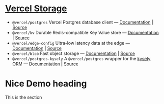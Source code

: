 # [Vercel Storage](https://vercel.com/docs/storage)

- `@vercel/postgres` Vercel Postgres database client — [Documentation](https://vercel.com/docs/storage/vercel-postgres) | [Source](./packages/postgres)
- `@vercel/kv` Durable Redis-compatible Key Value store — [Documentation](https://vercel.com/docs/storage/vercel-kv) | [Source](./packages/kv)
- `@vercel/edge-config` Ultra-low latency data at the edge — [Documentation](https://vercel.com/docs/storage/edge-config) | [Source](./packages/edge-config)
- `@vercel/blob` Fast object storage — [Documentation](https://vercel.com/docs/storage/vercel-blob) | [Source](./packages/blob)
- `@vercel/postgres-kysely` A `@vercel/postgres` wrapper for the [kysely ORM](https://github.com/kysely-org/kysely) — [Documentation](./packages/postgres-kysely) | [Source](./packages/postgres-kysely)

# Nice Demo heading

This is the section
